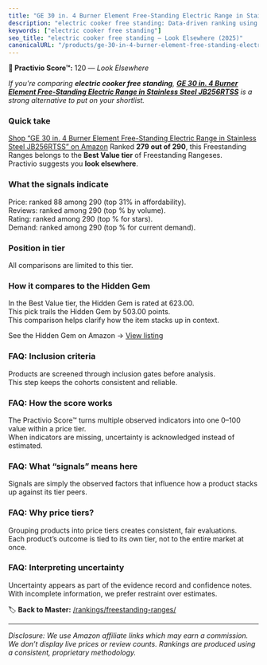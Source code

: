```yaml
---
title: "GE 30 in. 4 Burner Element Free-Standing Electric Range in Stainless Steel JB256RTSS"
description: "electric cooker free standing: Data-driven ranking using the Practivio Score™. Positioned by quality, value, demand, findability, momentum."
keywords: ["electric cooker free standing"]
seo_title: "electric cooker free standing — Look Elsewhere (2025)"
canonicalURL: "/products/ge-30-in-4-burner-element-free-standing-electric-range-in-stainless-steel-jb256rtss-B0BFJTGVZL/"
---
```


**🚫 Practivio Score™:** 120 — _Look Elsewhere_


*If you're comparing **electric cooker free standing**, **[GE 30 in. 4 Burner Element Free-Standing Electric Range in Stainless Steel JB256RTSS](https://www.amazon.com/dp/B0BFJTGVZL?tag=practivio-20)** is a strong alternative to put on your shortlist.*
### Quick take
[Shop “GE 30 in. 4 Burner Element Free-Standing Electric Range in Stainless Steel JB256RTSS” on Amazon](https://www.amazon.com/dp/B0BFJTGVZL?tag=practivio-20)
Ranked **279 out of 290**, this Freestanding Ranges belongs to the **Best Value tier** of Freestanding Rangeses.  
Practivio suggests you **look elsewhere**.

### What the signals indicate
Price: ranked 88 among 290 (top 31% in affordability).  
Reviews: ranked  among 290 (top % by volume).  
Rating: ranked  among 290 (top % for stars).  
Demand: ranked  among 290 (top % for current demand).

### Position in tier
All comparisons are limited to this tier.

### How it compares to the Hidden Gem
In the Best Value tier, the Hidden Gem is rated at 623.00.  
This pick trails the Hidden Gem by 503.00 points.  
This comparison helps clarify how the item stacks up in context.  

See the Hidden Gem on Amazon → [View listing](https://www.amazon.com/dp/B09JKLY86J?tag=practivio-20)

### FAQ: Inclusion criteria
Products are screened through inclusion gates before analysis.  
This step keeps the cohorts consistent and reliable.

### FAQ: How the score works
The Practivio Score™ turns multiple observed indicators into one 0–100 value within a price tier.  
When indicators are missing, uncertainty is acknowledged instead of estimated.

### FAQ: What “signals” means here
Signals are simply the observed factors that influence how a product stacks up against its tier peers.

### FAQ: Why price tiers?
Grouping products into price tiers creates consistent, fair evaluations.  
Each product’s outcome is tied to its own tier, not to the entire market at once.

### FAQ: Interpreting uncertainty
Uncertainty appears as part of the evidence record and confidence notes.  
With incomplete information, we prefer restraint over estimates.


🏷️ **Back to Master:** [/rankings/freestanding-ranges/](/rankings/freestanding-ranges/)

---
_Disclosure: We use Amazon affiliate links which may earn a commission. We don’t display live prices or review counts. Rankings are produced using a consistent, proprietary methodology._
